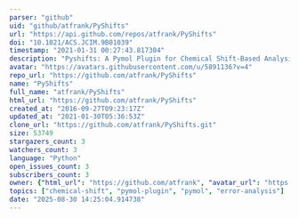 ```yaml
---
parser: "github"
uid: "github/atfrank/PyShifts"
url: "https://api.github.com/repos/atfrank/PyShifts"
doi: "10.1021/ACS.JCIM.9B01039"
timestamp: "2021-01-31 00:27:43.817304"
description: "Pyshifts: A Pymol Plugin for Chemical Shift-Based Analysis of Biomolecular Ensembles"
avatar: "https://avatars.githubusercontent.com/u/5891136?v=4"
repo_url: "https://github.com/atfrank/PyShifts"
name: "PyShifts"
full_name: "atfrank/PyShifts"
html_url: "https://github.com/atfrank/PyShifts"
created_at: "2016-09-27T09:23:17Z"
updated_at: "2021-01-30T05:36:53Z"
clone_url: "https://github.com/atfrank/PyShifts.git"
size: 53749
stargazers_count: 3
watchers_count: 3
language: "Python"
open_issues_count: 3
subscribers_count: 3
owner: {"html_url": "https://github.com/atfrank", "avatar_url": "https://avatars.githubusercontent.com/u/5891136?v=4", "login": "atfrank", "type": "User"}
topics: ["chemical-shift", "pymol-plugin", "pymol", "error-analysis"]
date: "2025-08-30 14:25:04.914738"
---
```

